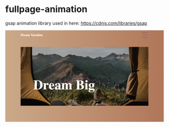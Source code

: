 # fullpage-animation

gsap animation library used in here:
https://cdnjs.com/libraries/gsap


![Screenshot](./page.png)
